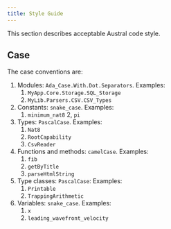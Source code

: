 ```yaml
---
title: Style Guide
---
```


This section describes acceptable Austral code style.

## Case

The case conventions are:

1. Modules: `Ada_Case.With.Dot.Separators`. Examples:
   1. `MyApp.Core.Storage.SQL_Storage`
   2. `MyLib.Parsers.CSV.CSV_Types`
2. Constants: `snake_case`. Examples:
   1. `minimum_nat8`
   2, `pi`
3. Types: `PascalCase`. Examples:
   1. `Nat8`
   2. `RootCapability`
   3. `CsvReader`
4. Functions and methods: `camelCase`. Examples:
   1. `fib`
   2. `getByTitle`
   3. `parseHtmlString`
5. Type classes: `PascalCase`: Examples:
   1. `Printable`
   2. `TrappingArithmetic`
6. Variables: `snake_case`. Examples:
   1. `x`
   2. `leading_wavefront_velocity`
